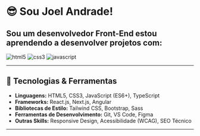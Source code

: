 # :sunglasses: Sou Joel Andrade!

## Sou um desenvolvedor **Front-End** estou aprendendo a desenvolver projetos com:<br>
<img src="https://img.shields.io/badge/HTML5-E34F26?style=for-the-badge&logo=html5&logoColor=white" alt="html5">
<img src="https://img.shields.io/badge/CSS3-1572B6?style=for-the-badge&logo=css3&logoColor=white" alt="css3">
<img src="https://img.shields.io/badge/JavaScript-F7DF1E?style=for-the-badge&logo=javascript&logoColor=black" alt="javascript">

---

## 🚀 Tecnologias & Ferramentas
- **Linguagens:** HTML5, CSS3, JavaScript (ES6+), TypeScript
- **Frameworks:** React.js, Next.js, Angular
- **Bibliotecas de Estilo:** Tailwind CSS, Bootstrap, Sass
- **Ferramentas de Desenvolvimento:** Git, VS Code, Figma
- **Outras Skills:** Responsive Design, Acessibilidade (WCAG), SEO Técnico
---

